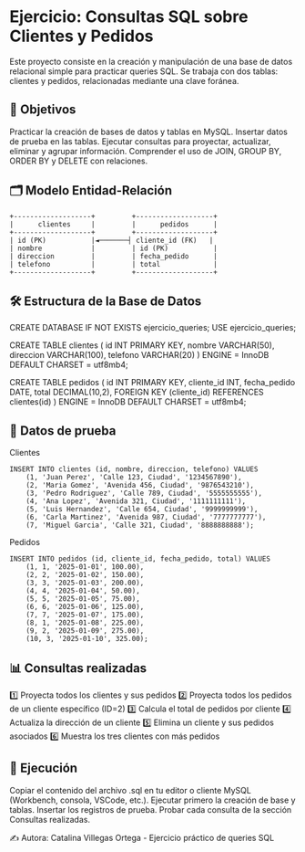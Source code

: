 # Ejercicio: Consultas SQL sobre Clientes y Pedidos

Este proyecto consiste en la creación y manipulación de una base de datos relacional simple para practicar queries SQL.
Se trabaja con dos tablas: clientes y pedidos, relacionadas mediante una clave foránea.

## 📌 Objetivos

Practicar la creación de bases de datos y tablas en MySQL.
Insertar datos de prueba en las tablas.
Ejecutar consultas para proyectar, actualizar, eliminar y agrupar información.
Comprender el uso de JOIN, GROUP BY, ORDER BY y DELETE con relaciones.

## 🗂️ Modelo Entidad-Relación
```
+-------------------+         +-------------------+
|      clientes     |         |      pedidos      |
+-------------------+         +-------------------+
| id (PK)           |◄───────┤ cliente_id (FK)   |
| nombre            |         | id (PK)           |
| direccion         |         | fecha_pedido      |
| telefono          |         | total             |
+-------------------+         +-------------------+
```
## 🛠️ Estructura de la Base de Datos
CREATE DATABASE IF NOT EXISTS ejercicio_queries;
USE ejercicio_queries;

CREATE TABLE clientes (
    id INT PRIMARY KEY,
    nombre VARCHAR(50),
    direccion VARCHAR(100),
    telefono VARCHAR(20)
) ENGINE = InnoDB DEFAULT CHARSET = utf8mb4;

CREATE TABLE pedidos (
    id INT PRIMARY KEY,
    cliente_id INT,
    fecha_pedido DATE,
    total DECIMAL(10,2),
    FOREIGN KEY (cliente_id) REFERENCES clientes(id)
) ENGINE = InnoDB DEFAULT CHARSET = utf8mb4;

## 👥 Datos de prueba
Clientes
```
INSERT INTO clientes (id, nombre, direccion, telefono) VALUES
    (1, 'Juan Perez', 'Calle 123, Ciudad', '1234567890'),
    (2, 'Maria Gomez', 'Avenida 456, Ciudad', '9876543210'),
    (3, 'Pedro Rodriguez', 'Calle 789, Ciudad', '5555555555'),
    (4, 'Ana Lopez', 'Avenida 321, Ciudad', '1111111111'),
    (5, 'Luis Hernandez', 'Calle 654, Ciudad', '9999999999'),
    (6, 'Carla Martinez', 'Avenida 987, Ciudad', '7777777777'),
    (7, 'Miguel Garcia', 'Calle 321, Ciudad', '8888888888');
```
Pedidos
```
INSERT INTO pedidos (id, cliente_id, fecha_pedido, total) VALUES
    (1, 1, '2025-01-01', 100.00),
    (2, 2, '2025-01-02', 150.00),
    (3, 3, '2025-01-03', 200.00),
    (4, 4, '2025-01-04', 50.00),
    (5, 5, '2025-01-05', 75.00),
    (6, 6, '2025-01-06', 125.00),
    (7, 7, '2025-01-07', 175.00),
    (8, 1, '2025-01-08', 225.00),
    (9, 2, '2025-01-09', 275.00),
    (10, 3, '2025-01-10', 325.00);
```

## 📊 Consultas realizadas
1️⃣ Proyecta todos los clientes y sus pedidos
2️⃣ Proyecta todos los pedidos de un cliente específico (ID=2)
3️⃣ Calcula el total de pedidos por cliente
4️⃣ Actualiza la dirección de un cliente
5️⃣ Elimina un cliente y sus pedidos asociados
6️⃣ Muestra los tres clientes con más pedidos

## 🚀 Ejecución
Copiar el contenido del archivo .sql en tu editor o cliente MySQL (Workbench, consola, VSCode, etc.).
Ejecutar primero la creación de base y tablas.
Insertar los registros de prueba.
Probar cada consulta de la sección Consultas realizadas.

✍️ Autora: Catalina Villegas Ortega - Ejercicio práctico de queries SQL
